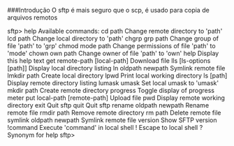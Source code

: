 ###Introdução 
O sftp é mais seguro que o scp, é usado para copia de arquivos remotos



sftp> help
Available commands:
cd path                       Change remote directory to 'path'
lcd path                      Change local directory to 'path'
chgrp grp path                Change group of file 'path' to 'grp'
chmod mode path               Change permissions of file 'path' to 'mode'
chown own path                Change owner of file 'path' to 'own'
help                          Display this help text
get remote-path [local-path]  Download file
lls [ls-options [path]]       Display local directory listing
ln oldpath newpath            Symlink remote file
lmkdir path                   Create local directory
lpwd                          Print local working directory
ls [path]                     Display remote directory listing
lumask umask                  Set local umask to 'umask'
mkdir path                    Create remote directory
progress                      Toggle display of progress meter
put local-path [remote-path]  Upload file
pwd                           Display remote working directory
exit                          Quit sftp
quit                          Quit sftp
rename oldpath newpath        Rename remote file
rmdir path                    Remove remote directory
rm path                       Delete remote file
symlink oldpath newpath       Symlink remote file
version                       Show SFTP version
!command                      Execute 'command' in local shell
!                             Escape to local shell
?                             Synonym for help
sftp> 
